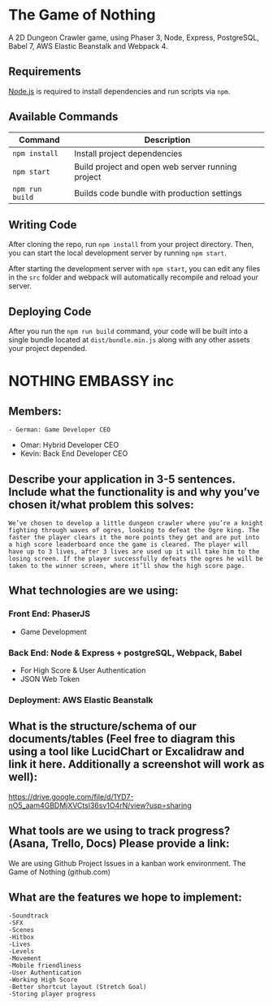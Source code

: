 # The Game of Nothing

A 2D Dungeon Crawler game, using Phaser 3, Node, Express, PostgreSQL, Babel 7, AWS Elastic Beanstalk and Webpack 4.

## Requirements

[Node.js](https://nodejs.org) is required to install dependencies and run scripts via `npm`.

## Available Commands

| Command         | Description                                       |
| --------------- | ------------------------------------------------- |
| `npm install`   | Install project dependencies                      |
| `npm start`     | Build project and open web server running project |
| `npm run build` | Builds code bundle with production settings       |

## Writing Code

After cloning the repo, run `npm install` from your project directory. Then, you can start the local development server by running `npm start`.

After starting the development server with `npm start`, you can edit any files in the `src` folder and webpack will automatically recompile and reload your server.

## Deploying Code

After you run the `npm run build` command, your code will be built into a single bundle located at `dist/bundle.min.js` along with any other assets your project depended.

# NOTHING EMBASSY inc

## Members: 
	- German: Game Developer CEO
- Omar: Hybrid Developer CEO
- Kevin: Back End Developer CEO

## Describe your application in 3-5 sentences. Include what the functionality is and why you’ve chosen it/what problem this solves: 

	We’ve chosen to develop a little dungeon crawler where you’re a knight fighting through waves of ogres, looking to defeat the Ogre king. The faster the player clears it the more points they get and are put into a high score leaderboard once the game is cleared. The player will have up to 3 lives, after 3 lives are used up it will take him to the losing screen. If the player successfully defeats the ogres he will be taken to the winner screen, where it’ll show the high score page. 

## What technologies are we using:

### Front End: PhaserJS
- Game Development

### Back End: Node & Express + postgreSQL, Webpack, Babel
- For High Score & User Authentication 
- JSON Web Token

### Deployment: AWS Elastic Beanstalk

## What is the structure/schema of our documents/tables (Feel free to diagram this using a tool like LucidChart or Excalidraw and link it here. Additionally a screenshot will work as well): 
https://drive.google.com/file/d/1YD7-nO5_aam4GBDMjXVCtsl36sv1O4rN/view?usp=sharing

## What tools are we using to track progress? (Asana, Trello, Docs) Please provide a link:

We are using Github Project Issues in a kanban work environment.
The Game of Nothing (github.com)



## What are the features we hope to implement:
	-Soundtrack
	-SFX
	-Scenes
	-Hitbox
	-Lives
	-Levels
	-Movement
	-Mobile friendliness
	-User Authentication
	-Working High Score
	-Better shortcut layout (Stretch Goal)
	-Storing player progress
	
